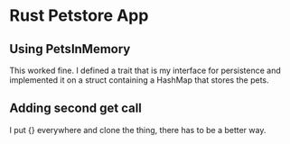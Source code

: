 # Rust Petstore App

## Using PetsInMemory

This worked fine. I defined a trait that is my interface for persistence and implemented it on a struct containing a HashMap that stores the pets.

## Adding second get call

I put {} everywhere and clone the thing, there has to be a better way.
